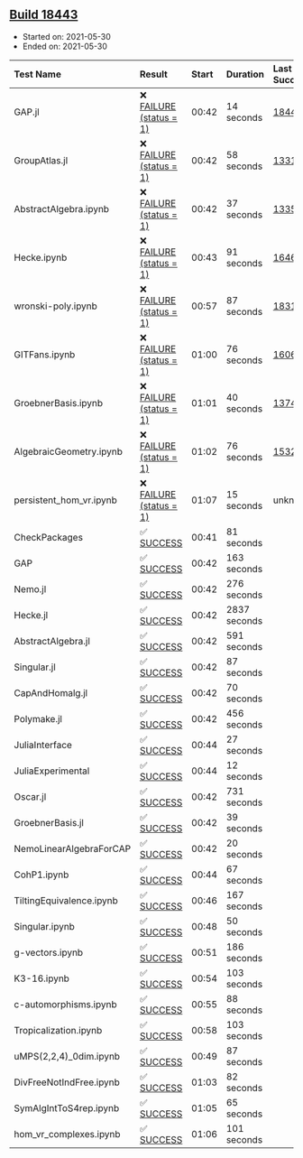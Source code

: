 ## [Build 18443](https://oscarci.mathematik.uni-kl.de/job/oscar/18443/)

* Started on: 2021-05-30
* Ended on: 2021-05-30

| Test Name    | Result | Start | Duration | Last Success | First Failure |
|:-------------|:-------|:------|:---------|:-------------|:--------------|
| GAP.jl | ❌ [FAILURE (status = 1)](https://oscarci.mathematik.uni-kl.de/job/oscar/18443/artifact/logs/build-18443/GAP.jl.log) | 00:42 | 14 seconds | [18442](https://oscarci.mathematik.uni-kl.de/job/oscar/18442/) | [18443](https://oscarci.mathematik.uni-kl.de/job/oscar/18443/) |
| GroupAtlas.jl | ❌ [FAILURE (status = 1)](https://oscarci.mathematik.uni-kl.de/job/oscar/18443/artifact/logs/build-18443/GroupAtlas.jl.log) | 00:42 | 58 seconds | [13311](https://oscarci.mathematik.uni-kl.de/job/oscar/13311/) | [13312](https://oscarci.mathematik.uni-kl.de/job/oscar/13312/) |
| AbstractAlgebra.ipynb | ❌ [FAILURE (status = 1)](https://oscarci.mathematik.uni-kl.de/job/oscar/18443/artifact/logs/build-18443/AbstractAlgebra.ipynb.log) | 00:42 | 37 seconds | [13355](https://oscarci.mathematik.uni-kl.de/job/oscar/13355/) | [13356](https://oscarci.mathematik.uni-kl.de/job/oscar/13356/) |
| Hecke.ipynb | ❌ [FAILURE (status = 1)](https://oscarci.mathematik.uni-kl.de/job/oscar/18443/artifact/logs/build-18443/Hecke.ipynb.log) | 00:43 | 91 seconds | [16463](https://oscarci.mathematik.uni-kl.de/job/oscar/16463/) | [16464](https://oscarci.mathematik.uni-kl.de/job/oscar/16464/) |
| wronski-poly.ipynb | ❌ [FAILURE (status = 1)](https://oscarci.mathematik.uni-kl.de/job/oscar/18443/artifact/logs/build-18443/wronski-poly.ipynb.log) | 00:57 | 87 seconds | [18314](https://oscarci.mathematik.uni-kl.de/job/oscar/18314/) | [18315](https://oscarci.mathematik.uni-kl.de/job/oscar/18315/) |
| GITFans.ipynb | ❌ [FAILURE (status = 1)](https://oscarci.mathematik.uni-kl.de/job/oscar/18443/artifact/logs/build-18443/GITFans.ipynb.log) | 01:00 | 76 seconds | [16068](https://oscarci.mathematik.uni-kl.de/job/oscar/16068/) | [16069](https://oscarci.mathematik.uni-kl.de/job/oscar/16069/) |
| GroebnerBasis.ipynb | ❌ [FAILURE (status = 1)](https://oscarci.mathematik.uni-kl.de/job/oscar/18443/artifact/logs/build-18443/GroebnerBasis.ipynb.log) | 01:01 | 40 seconds | [13748](https://oscarci.mathematik.uni-kl.de/job/oscar/13748/) | [13749](https://oscarci.mathematik.uni-kl.de/job/oscar/13749/) |
| AlgebraicGeometry.ipynb | ❌ [FAILURE (status = 1)](https://oscarci.mathematik.uni-kl.de/job/oscar/18443/artifact/logs/build-18443/AlgebraicGeometry.ipynb.log) | 01:02 | 76 seconds | [15322](https://oscarci.mathematik.uni-kl.de/job/oscar/15322/) | [15323](https://oscarci.mathematik.uni-kl.de/job/oscar/15323/) |
| persistent_hom_vr.ipynb | ❌ [FAILURE (status = 1)](https://oscarci.mathematik.uni-kl.de/job/oscar/18443/artifact/logs/build-18443/persistent_hom_vr.ipynb.log) | 01:07 | 15 seconds | unknown | unknown |
| CheckPackages | ✅ [SUCCESS](https://oscarci.mathematik.uni-kl.de/job/oscar/18443/artifact/logs/build-18443/CheckPackages.log) | 00:41 | 81 seconds |  |  |
| GAP | ✅ [SUCCESS](https://oscarci.mathematik.uni-kl.de/job/oscar/18443/artifact/logs/build-18443/GAP.log) | 00:42 | 163 seconds |  |  |
| Nemo.jl | ✅ [SUCCESS](https://oscarci.mathematik.uni-kl.de/job/oscar/18443/artifact/logs/build-18443/Nemo.jl.log) | 00:42 | 276 seconds |  |  |
| Hecke.jl | ✅ [SUCCESS](https://oscarci.mathematik.uni-kl.de/job/oscar/18443/artifact/logs/build-18443/Hecke.jl.log) | 00:42 | 2837 seconds |  |  |
| AbstractAlgebra.jl | ✅ [SUCCESS](https://oscarci.mathematik.uni-kl.de/job/oscar/18443/artifact/logs/build-18443/AbstractAlgebra.jl.log) | 00:42 | 591 seconds |  |  |
| Singular.jl | ✅ [SUCCESS](https://oscarci.mathematik.uni-kl.de/job/oscar/18443/artifact/logs/build-18443/Singular.jl.log) | 00:42 | 87 seconds |  |  |
| CapAndHomalg.jl | ✅ [SUCCESS](https://oscarci.mathematik.uni-kl.de/job/oscar/18443/artifact/logs/build-18443/CapAndHomalg.jl.log) | 00:42 | 70 seconds |  |  |
| Polymake.jl | ✅ [SUCCESS](https://oscarci.mathematik.uni-kl.de/job/oscar/18443/artifact/logs/build-18443/Polymake.jl.log) | 00:42 | 456 seconds |  |  |
| JuliaInterface | ✅ [SUCCESS](https://oscarci.mathematik.uni-kl.de/job/oscar/18443/artifact/logs/build-18443/JuliaInterface.log) | 00:44 | 27 seconds |  |  |
| JuliaExperimental | ✅ [SUCCESS](https://oscarci.mathematik.uni-kl.de/job/oscar/18443/artifact/logs/build-18443/JuliaExperimental.log) | 00:44 | 12 seconds |  |  |
| Oscar.jl | ✅ [SUCCESS](https://oscarci.mathematik.uni-kl.de/job/oscar/18443/artifact/logs/build-18443/Oscar.jl.log) | 00:42 | 731 seconds |  |  |
| GroebnerBasis.jl | ✅ [SUCCESS](https://oscarci.mathematik.uni-kl.de/job/oscar/18443/artifact/logs/build-18443/GroebnerBasis.jl.log) | 00:42 | 39 seconds |  |  |
| NemoLinearAlgebraForCAP | ✅ [SUCCESS](https://oscarci.mathematik.uni-kl.de/job/oscar/18443/artifact/logs/build-18443/NemoLinearAlgebraForCAP.log) | 00:42 | 20 seconds |  |  |
| CohP1.ipynb | ✅ [SUCCESS](https://oscarci.mathematik.uni-kl.de/job/oscar/18443/artifact/logs/build-18443/CohP1.ipynb.log) | 00:44 | 67 seconds |  |  |
| TiltingEquivalence.ipynb | ✅ [SUCCESS](https://oscarci.mathematik.uni-kl.de/job/oscar/18443/artifact/logs/build-18443/TiltingEquivalence.ipynb.log) | 00:46 | 167 seconds |  |  |
| Singular.ipynb | ✅ [SUCCESS](https://oscarci.mathematik.uni-kl.de/job/oscar/18443/artifact/logs/build-18443/Singular.ipynb.log) | 00:48 | 50 seconds |  |  |
| g-vectors.ipynb | ✅ [SUCCESS](https://oscarci.mathematik.uni-kl.de/job/oscar/18443/artifact/logs/build-18443/g-vectors.ipynb.log) | 00:51 | 186 seconds |  |  |
| K3-16.ipynb | ✅ [SUCCESS](https://oscarci.mathematik.uni-kl.de/job/oscar/18443/artifact/logs/build-18443/K3-16.ipynb.log) | 00:54 | 103 seconds |  |  |
| c-automorphisms.ipynb | ✅ [SUCCESS](https://oscarci.mathematik.uni-kl.de/job/oscar/18443/artifact/logs/build-18443/c-automorphisms.ipynb.log) | 00:55 | 88 seconds |  |  |
| Tropicalization.ipynb | ✅ [SUCCESS](https://oscarci.mathematik.uni-kl.de/job/oscar/18443/artifact/logs/build-18443/Tropicalization.ipynb.log) | 00:58 | 103 seconds |  |  |
| uMPS(2,2,4)_0dim.ipynb | ✅ [SUCCESS](https://oscarci.mathematik.uni-kl.de/job/oscar/18443/artifact/logs/build-18443/uMPS-2-2-4-_0dim.ipynb.log) | 00:49 | 87 seconds |  |  |
| DivFreeNotIndFree.ipynb | ✅ [SUCCESS](https://oscarci.mathematik.uni-kl.de/job/oscar/18443/artifact/logs/build-18443/DivFreeNotIndFree.ipynb.log) | 01:03 | 82 seconds |  |  |
| SymAlgIntToS4rep.ipynb | ✅ [SUCCESS](https://oscarci.mathematik.uni-kl.de/job/oscar/18443/artifact/logs/build-18443/SymAlgIntToS4rep.ipynb.log) | 01:05 | 65 seconds |  |  |
| hom_vr_complexes.ipynb | ✅ [SUCCESS](https://oscarci.mathematik.uni-kl.de/job/oscar/18443/artifact/logs/build-18443/hom_vr_complexes.ipynb.log) | 01:06 | 101 seconds |  |  |
